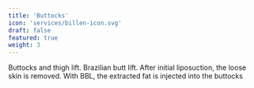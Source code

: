 ```yaml
---
title: 'Buttocks'
icon: 'services/billen-icon.svg'
draft: false
featured: true
weight: 3
---
```


Buttocks and thigh lift. Brazilian butt lift.
After initial liposuction, the loose skin is removed.
With BBL, the extracted fat is injected into the buttocks